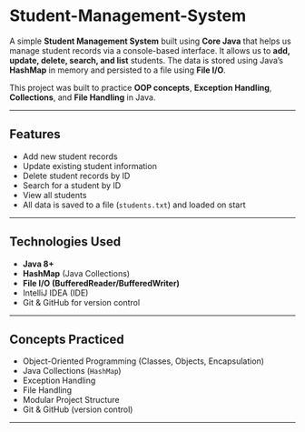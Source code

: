 # Student-Management-System

A simple **Student Management System** built using **Core Java** that helps us manage student records via a console-based interface. It allows us to **add, update, delete, search, and list** students. The data is stored using Java’s **HashMap** in memory and persisted to a file using **File I/O**.

This project was built to practice **OOP concepts**, **Exception Handling**, **Collections**, and **File Handling** in Java.

---

## Features

- Add new student records
- Update existing student information
- Delete student records by ID
- Search for a student by ID
- View all students
- All data is saved to a file (`students.txt`) and loaded on start

---

## Technologies Used

- **Java 8+**
- **HashMap** (Java Collections)
- **File I/O (BufferedReader/BufferedWriter)**
- IntelliJ IDEA (IDE)
- Git & GitHub for version control

---

## Concepts Practiced

- Object-Oriented Programming (Classes, Objects, Encapsulation)
- Java Collections (`HashMap`)
- Exception Handling
- File Handling
- Modular Project Structure
- Git & GitHub (version control)

---

